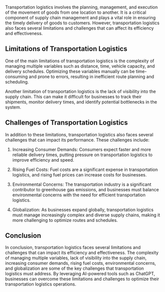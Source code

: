 
Transportation logistics involves the planning, management, and execution of the movement of goods from one location to another. It is a critical component of supply chain management and plays a vital role in ensuring the timely delivery of goods to customers. However, transportation logistics also faces several limitations and challenges that can affect its efficiency and effectiveness.

Limitations of Transportation Logistics
---------------------------------------

One of the main limitations of transportation logistics is the complexity of managing multiple variables such as distance, time, vehicle capacity, and delivery schedules. Optimizing these variables manually can be time-consuming and prone to errors, resulting in inefficient route planning and scheduling.

Another limitation of transportation logistics is the lack of visibility into the supply chain. This can make it difficult for businesses to track their shipments, monitor delivery times, and identify potential bottlenecks in the system.

Challenges of Transportation Logistics
--------------------------------------

In addition to these limitations, transportation logistics also faces several challenges that can impact its performance. These challenges include:

1. Increasing Consumer Demands: Consumers expect faster and more reliable delivery times, putting pressure on transportation logistics to improve efficiency and speed.

2. Rising Fuel Costs: Fuel costs are a significant expense in transportation logistics, and rising fuel prices can increase costs for businesses.

3. Environmental Concerns: The transportation industry is a significant contributor to greenhouse gas emissions, and businesses must balance environmental concerns with the need for efficient transportation logistics.

4. Globalization: As businesses expand globally, transportation logistics must manage increasingly complex and diverse supply chains, making it more challenging to optimize routes and schedules.

Conclusion
----------

In conclusion, transportation logistics faces several limitations and challenges that can impact its efficiency and effectiveness. The complexity of managing multiple variables, lack of visibility into the supply chain, increasing consumer demands, rising fuel costs, environmental concerns, and globalization are some of the key challenges that transportation logistics must address. By leveraging AI-powered tools such as ChatGPT, businesses can overcome these limitations and challenges to optimize their transportation logistics operations.

